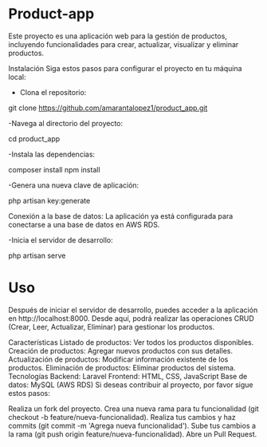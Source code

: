 <H1>Product-app</H1>
Este proyecto es una aplicación web para la gestión de productos, incluyendo funcionalidades para crear, actualizar, visualizar y eliminar productos.

Instalación
Siga estos pasos para configurar el proyecto en tu máquina local:

- Clona el repositorio:

git clone https://github.com/amarantalopez1/product_app.git

-Navega al directorio del proyecto:

cd product_app

-Instala las dependencias:

composer install
npm install

-Genera una nueva clave de aplicación:

php artisan key:generate

Conexión a la base de datos: La aplicación ya está configurada para conectarse a una base de datos en AWS RDS.

-Inicia el servidor de desarrollo:

php artisan serve

<H1>Uso</H1>
Después de iniciar el servidor de desarrollo, puedes acceder a la aplicación en http://localhost:8000. Desde aquí, podrá realizar las operaciones CRUD (Crear, Leer, Actualizar, Eliminar) para gestionar los productos.

Características
Listado de productos: Ver todos los productos disponibles.
Creación de productos: Agregar nuevos productos con sus detalles.
Actualización de productos: Modificar información existente de los productos.
Eliminación de productos: Eliminar productos del sistema.
Tecnologías
Backend: Laravel
Frontend: HTML, CSS, JavaScript
Base de datos: MySQL (AWS RDS)
Si deseas contribuir al proyecto, por favor sigue estos pasos:

Realiza un fork del proyecto.
Crea una nueva rama para tu funcionalidad (git checkout -b feature/nueva-funcionalidad).
Realiza tus cambios y haz commits (git commit -m 'Agrega nueva funcionalidad').
Sube tus cambios a la rama (git push origin feature/nueva-funcionalidad).
Abre un Pull Request.
